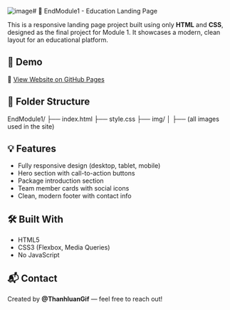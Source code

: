 ![image](https://github.com/user-attachments/assets/1deba37e-b1a7-4fe8-a71a-97ffb455b253)# 🌱 EndModule1 - Education Landing Page

This is a responsive landing page project built using only **HTML** and **CSS**, designed as the final project for Module 1. It showcases a modern, clean layout for an educational platform.

## 🚀 Demo

🔗 [View Website on GitHub Pages](https://thanhluangif.github.io/EndModule1/)

## 📁 Folder Structure

EndModule1/
├── index.html
├── style.css
├── img/
│ ├── (all images used in the site)

## 💡 Features

- Fully responsive design (desktop, tablet, mobile)
- Hero section with call-to-action buttons
- Package introduction section
- Team member cards with social icons
- Clean, modern footer with contact info

## 🛠️ Built With

- HTML5
- CSS3 (Flexbox, Media Queries)
- No JavaScript

## 📬 Contact

Created by **@ThanhluanGif** — feel free to reach out!

